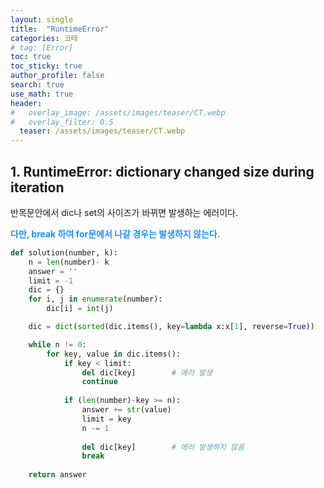 ```yaml
---
layout: single  
title:  "RuntimeError"
categories: 코테
# tag: [Error]
toc: true
toc_sticky: true
author_profile: false
search: true
use_math: true
header:
#   overlay_image: /assets/images/teaser/CT.webp
#   overlay_filter: 0.5
  teaser: /assets/images/teaser/CT.webp
---
```


## 1. RuntimeError: dictionary changed size during iteration

반목문안에서 dic나 set의 사이즈가 바뀌면 발생하는 에러이다.

**<span style="color:dodgerblue">다만, break 하여 for문에서 나갈 경우는 발생하지 않는다.</span>**

```python
def solution(number, k):
    n = len(number)- k
    answer = ''
    limit = -1
    dic = {}
    for i, j in enumerate(number):
        dic[i] = int(j)

    dic = dict(sorted(dic.items(), key=lambda x:x[1], reverse=True))

    while n != 0:
        for key, value in dic.items():
            if key < limit:
                del dic[key]        # 에러 발생
                continue
                
            if (len(number)-key >= n):
                answer += str(value)
                limit = key
                n -= 1
                
                del dic[key]        # 에러 발생하지 않음
                break
                
    return answer
```